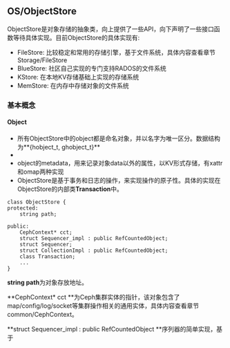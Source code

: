 ## OS/ObjectStore

ObjectStore是对象存储的抽象类，向上提供了一些API，向下声明了一些接口函数等待具体实现。目前ObjectStore的具体实现有:

* FileStore: 比较稳定和常用的存储引擎，基于文件系统，具体内容查看章节Storage/FileStore
* BlueStore: 社区自己实现的专门支持RADOS的文件系统
* KStore: 在本地KV存储基础上实现的存储系统
* MemStore: 在内存中存储对象的文件系统

### 基本概念

#### Object

* 所有ObjectStore中的object都是命名对象，并以名字为唯一区分。数据结构为**{hobject\_t, ghobject\_t}**
* 
* object的metadata，用来记录对象data以外的属性，以KV形式存储，有xattr和omap两种实现
* ObjectStore是基于事务和日志的操作，来实现操作的原子性。具体的实现在ObjectStore的内部类**Transaction**中。

```
class ObjectStore {
protected:
    string path;

public:
    CephContext* cct;
    struct Sequencer_impl : public RefCountedObject;
    struct Sequencer;
    struct CollectionImpl : public RefCountedObject;
    class Transaction;
    ...
}
```

**string path**为对象存放地址。

**CephContext\* cct **为Ceph集群实体的指针，该对象包含了map/config/log/socket等集群操作相关的通用实体，具体内容查看章节common/CephContext。

**struct Sequencer\_impl : public RefCountedObject **序列器的简单实现，基于

